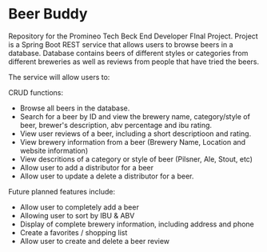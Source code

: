 # Beer Buddy
Repository for the Promineo Tech Beck End Developer FInal Project. Project is a Spring Boot REST service that allows users to browse beers in a database. Database contains beers of different styles or categories from different breweries as well as reviews from people that have tried the beers.

The service will allow users to:

CRUD functions:
- Browse all beers in the database.
- Search for a beer by ID and view the brewery name, category/style of beer, brewer's description, abv percentage and ibu rating. 
- View user reviews of a beer, including a short descriptioon and rating.
- View brewery information from a beer (Brewery Name, Location and website information)
- View descritions of a category or style of beer (Pilsner, Ale, Stout, etc)
- Allow user to add a distributor for a beer
- Allow user to update a  delete a distributor for a beer.

Future planned features include:
- Allow user to completely add a beer
- Allowing user to sort by IBU & ABV
- Display of complete brewery information, including address and phone
- Create a favorites / shopping list
- Allow user to create and delete a beer review
